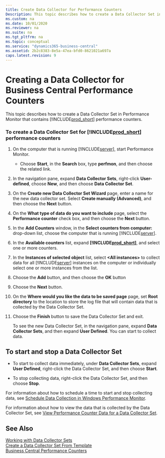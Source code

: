 ```yaml
---
title: Create Data Collector for Performance Counters
Description: This topic describes how to create a Data Collector Set in Performance Monitor that contains Microsoft Dynamics365 Business Central performance counters.
ms.custom: na
ms.date: 10/01/2020
ms.reviewer: na
ms.suite: na
ms.tgt_pltfrm: na
ms.topic: conceptual
ms.service: "dynamics365-business-central"
ms.assetid: 2b2c8383-8e5a-47ea-bfd0-8621021a697a
caps.latest.revision: 9
---
```

# Creating a Data Collector for Business Central Performance Counters
This topic describes how to create a Data Collector Set in Performance Monitor that contains [!INCLUDE[prod_short](../developer/includes/prod_short.md)] performance counters.  
  
### To create a Data Collector Set for [!INCLUDE[prod_short](../developer/includes/prod_short.md)] performance counters  
  
1.  On the computer that is running [!INCLUDE[server](../developer/includes/server.md)], start Performance Monitor.  
  
    -   Choose **Start**, in the **Search** box, type **perfmon**, and then choose the related link.  
  
2.  In the navigation pane, expand **Data Collector Sets**, right-click **User-defined**, choose **New**, and then choose **Data Collector Set**.  
  
3.  On the **Create new Data Collector Set Wizard** page, enter a name for the new data collector set. Select **Create manually \(Advanced\)**, and then choose the **Next** button.  
  
4.  On the **What type of data do you want to include** page, select the **Performance counter** check box, and then choose the **Next** button.  
  
5.  In the **Add Counters** window, in the **Select counters from computer:** drop-down list, choose the computer that is running [!INCLUDE[server](../developer/includes/server.md)].  
  
6.  In the **Available counters** list, expand **[!INCLUDE[prod_short](../developer/includes/prod_short.md)]**, and select one or more counters.  
  
7.  In the **Instances of selected object** list, select **\<All instances>** to collect data for all [!INCLUDE[server](../developer/includes/server.md)] instances on the computer or individually select one or more instances from the list.  
  
8.  Choose the **Add** button, and then choose the **OK** button  
  
9. Choose the **Next** button.  
  
10. On the **Where would you like the data to be saved page** page, set **Root directory** to the location to store the log file that will contain data that is collected by the Data Collector Set.  
  
11. Choose the **Finish** button to save the Data Collector Set and exit.  
  
     To see the new Data Collector Set, in the navigation pane, expand **Data Collector Sets**, and then expand **User Defined**. You can start to collect data.  
  
##  <a name="StartDataCollectorSet"></a> To start and stop a Data Collector Set  
  
-   To start to collect data immediately, under **Data Collector Sets**, expand **User Defined**, right-click the Data Collector Set, and then choose **Start**.  
  
-   To stop collecting data, right-click the Data Collector Set, and then choose **Stop**.  
  
 For information about how to schedule a time to start and stop collecting data, see [Schedule Data Collection in Windows Performance Monitor](/previous-versions/windows/it-pro/windows-server-2008-R2-and-2008/cc722312(v=ws.11)).  
  
 For information about how to view the data that is collected by the Data Collector Set, see [View Performance Counter Data for a Data Collector Set](monitor-view-performance-counter-data-for-data-collector-set.md).  
  
## See Also  
 [Working with Data Collector Sets](monitor-work-with-data-collector-sets.md)   
 [Create a Data Collector Set From Template](monitor-create-data-collector-set-from-template.md)   
 [Business Central Performance Counters](performance-counters.md)